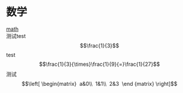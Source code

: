 # 数学<br>
[math](http://m.txdylyh.ml)<br>
测试test$$\frac{1}{3}$$test<br>
$$\frac{1}{3}{\times}\frac{1}{9}{=}\frac{1}{27}$$测试<br>
$$\left[
\begin{matrix} 
 a&0\\ 
 1&1\\ 
 2&3  
 \end {matrix}
 \right]$$<br>

